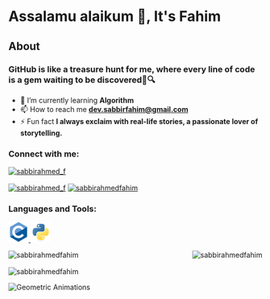 # Assalamu alaikum 👋, It's Fahim

## About
### GitHub is like a treasure hunt for me, where every line of code is a gem waiting to be discovered💎🔍

- 🌱 I’m currently learning **Algorithm**
- 📫 How to reach me **dev.sabbirfahim@gmail.com**
- ⚡ Fun fact **I always exclaim with real-life stories, a passionate lover of storytelling.**

<h3 align="left">Connect with me:</h3>  
<p align="left"> <a href="https://twitter.com/sabbirfahim." target="blank"><img src="https://img.shields.io/twitter/follow/sabbirahmed_f?logo=twitter&style=for-the-badge" alt="sabbirahmed_f" /></a> </p>
<p align="left">
<a href="https://twitter.com/sabbirahmed_f" target="blank"><img align="center" src="https://raw.githubusercontent.com/rahuldkjain/github-profile-readme-generator/master/src/images/icons/Social/twitter.svg" alt="sabbirahmed_f" height="30" width="40" /></a>
<a href="https://linkedin.com/in/sabbirahmedfahim" target="blank"><img align="center" src="https://raw.githubusercontent.com/rahuldkjain/github-profile-readme-generator/master/src/images/icons/Social/linked-in-alt.svg" alt="sabbirahmedfahim" height="30" width="40" /></a>

<h3 align="left">Languages and Tools:</h3>
<p align="left"> <a href="https://www.cprogramming.com/" target="_blank" rel="noreferrer"> <img src="https://raw.githubusercontent.com/devicons/devicon/master/icons/c/c-original.svg" alt="c" width="40" height="40"/> </a> <a href="https://www.python.org" target="_blank" rel="noreferrer"> <img src="https://raw.githubusercontent.com/devicons/devicon/master/icons/python/python-original.svg" alt="python" width="40" height="40"/> </a> </p>

<p><img align="left" src="https://github-readme-stats.vercel.app/api/top-langs?username=sabbirahmedfahim&show_icons=true&locale=en&layout=compact" alt="sabbirahmedfahim" /></p>

<p align="right"> <img src="https://komarev.com/ghpvc/?username=sabbirahmedfahim&label=Profile%20views&color=0e75b6&style=flat" alt="sabbirahmedfahim" /> </p>

<p><img align="center" src="https://github-readme-streak-stats.herokuapp.com/?user=sabbirahmedfahim&" alt="sabbirahmedfahim" /></p>

![Geometric Animations](https://github.com/sabbirahmedfahim/sabbirahmedfahim/assets/146383613/dbfdb0e2-06be-470c-a8da-7f6cb557d1f1)

